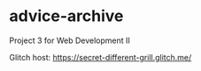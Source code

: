 # advice-archive
Project 3 for Web Development II

Glitch host: https://secret-different-grill.glitch.me/
